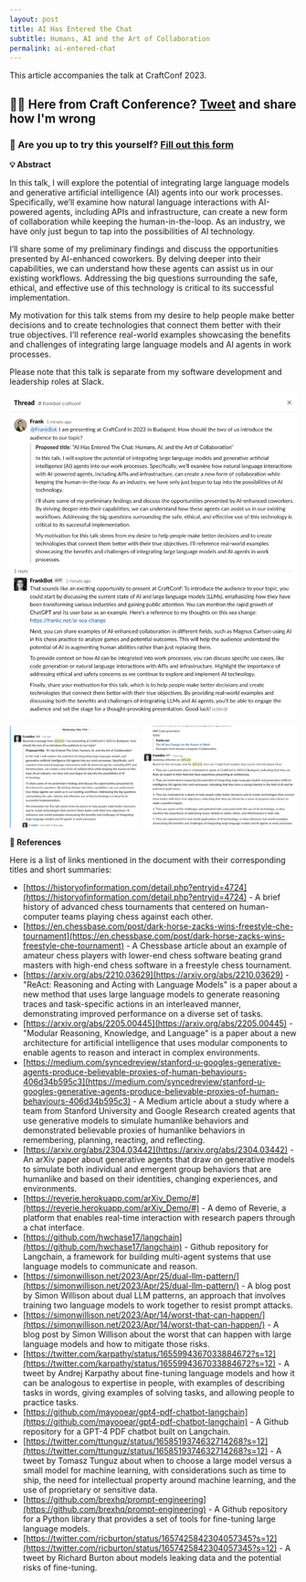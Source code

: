 ```yaml
---
layout: post
title: AI Has Entered the Chat
subtitle: Humans, AI and the Art of Collaboration
permalink: ai-entered-chat
---
```


This article accompanies the talk at CraftConf 2023.

<h2><strong>🎉🍿 Here from Craft Conference? <a class="twitter-share-button" href="https://twitter.com/intent/tweet?text=I%27m%20listening%20to%20@frankc%20talk%20about%20generative%20agents%20More%3A%20https://frankc.net/ai-entered-chat" data-size="large">Tweet</a> and share how I'm wrong</strong></h2>

<h3>🎯 Are you up to try this yourself? <a href="https://forms.gle/gYATDmrPmnCxGGoaA">Fill out this form</a></h3>

[ai-entered-chat-intro]: /img-posts/ai-entered-chat-intro.png
[ai-entered-chat-stream]: /img-posts/ai-entered-chat-stream.png

**💡 Abstract**

In this talk, I will explore the potential of integrating large language models and generative artificial intelligence (AI) agents into our work processes. Specifically, we’ll examine how natural language interactions with AI-powered agents, including APIs and infrastructure, can create a new form of collaboration while keeping the human-in-the-loop. As an industry, we have only just begun to tap into the possibilities of AI technology.

I’ll share some of my preliminary findings and discuss the opportunities presented by AI-enhanced coworkers. By delving deeper into their capabilities, we can understand how these agents can assist us in our existing workflows. Addressing the big questions surrounding the safe, ethical, and effective use of this technology is critical to its successful implementation.

My motivation for this talk stems from my desire to help people make better decisions and to create technologies that connect them better with their true objectives. I’ll reference real-world examples showcasing the benefits and challenges of integrating large language models and AI agents in work processes.

Please note that this talk is separate from my software development and leadership roles at Slack.

[![How should we introduce this topic?][ai-entered-chat-intro]](/img-posts/ai-entered-chat-intro.png)

[![Stream of consciousness][ai-entered-chat-stream]](/img-posts/ai-entered-chat-stream.png)

**🔗 References**

Here is a list of links mentioned in the document with their corresponding titles and short summaries:

- [https://historyofinformation.com/detail.php?entryid=4724](https://historyofinformation.com/detail.php?entryid=4724) - A brief history of advanced chess tournaments that centered on human-computer teams playing chess against each other.
- [https://en.chessbase.com/post/dark-horse-zacks-wins-freestyle-che-tournament](https://en.chessbase.com/post/dark-horse-zacks-wins-freestyle-che-tournament) - A Chessbase article about an example of amateur chess players with lower-end chess software beating grand masters with high-end chess software in a freestyle chess tournament.
- [https://arxiv.org/abs/2210.03629](https://arxiv.org/abs/2210.03629) - "ReAct: Reasoning and Acting with Language Models" is a paper about a new method that uses large language models to generate reasoning traces and task-specific actions in an interleaved manner, demonstrating improved performance on a diverse set of tasks.
- [https://arxiv.org/abs/2205.00445](https://arxiv.org/abs/2205.00445) - "Modular Reasoning, Knowledge, and Language" is a paper about a new architecture for artificial intelligence that uses modular components to enable agents to reason and interact in complex environments.
- [https://medium.com/syncedreview/stanford-u-googles-generative-agents-produce-believable-proxies-of-human-behaviours-406d34b595c3](https://medium.com/syncedreview/stanford-u-googles-generative-agents-produce-believable-proxies-of-human-behaviours-406d34b595c3) - A Medium article about a study where a team from Stanford University and Google Research created agents that use generative models to simulate humanlike behaviors and demonstrated believable proxies of humanlike behaviors in remembering, planning, reacting, and reflecting.
- [https://arxiv.org/abs/2304.03442](https://arxiv.org/abs/2304.03442) - An arXiv paper about generative agents that draw on generative models to simulate both individual and emergent group behaviors that are humanlike and based on their identities, changing experiences, and environments.
- [https://reverie.herokuapp.com/arXiv_Demo/#](https://reverie.herokuapp.com/arXiv_Demo/#) - A demo of Reverie, a platform that enables real-time interaction with research papers through a chat interface.
- [https://github.com/hwchase17/langchain](https://github.com/hwchase17/langchain) - Github repository for Langchain, a framework for building multi-agent systems that use language models to communicate and reason.
- [https://simonwillison.net/2023/Apr/25/dual-llm-pattern/](https://simonwillison.net/2023/Apr/25/dual-llm-pattern/) - A blog post by Simon Willison about dual LLM patterns, an approach that involves training two language models to work together to resist prompt attacks.
- [https://simonwillison.net/2023/Apr/14/worst-that-can-happen/](https://simonwillison.net/2023/Apr/14/worst-that-can-happen/) - A blog post by Simon Willison about the worst that can happen with large language models and how to mitigate those risks.
- [https://twitter.com/karpathy/status/1655994367033884672?s=12](https://twitter.com/karpathy/status/1655994367033884672?s=12) - A tweet by Andrej Karpathy about fine-tuning language models and how it can be analogous to expertise in people, with examples of describing tasks in words, giving examples of solving tasks, and allowing people to practice tasks.
- [https://github.com/mayooear/gpt4-pdf-chatbot-langchain](https://github.com/mayooear/gpt4-pdf-chatbot-langchain) - A Github repository for a GPT-4 PDF chatbot built on Langchain.
- [https://twitter.com/ttunguz/status/1658519374632714268?s=12](https://twitter.com/ttunguz/status/1658519374632714268?s=12) - A tweet by Tomasz Tunguz about when to choose a large model versus a small model for machine learning, with considerations such as time to ship, the need for intellectual property around machine learning, and the use of proprietary or sensitive data.
- [https://github.com/brexhq/prompt-engineering](https://github.com/brexhq/prompt-engineering) - A Github repository for a Python library that provides a set of tools for fine-tuning large language models.
- [https://twitter.com/ricburton/status/1657425842304057345?s=12](https://twitter.com/ricburton/status/1657425842304057345?s=12) - A tweet by Richard Burton about models leaking data and the potential risks of fine-tuning.
